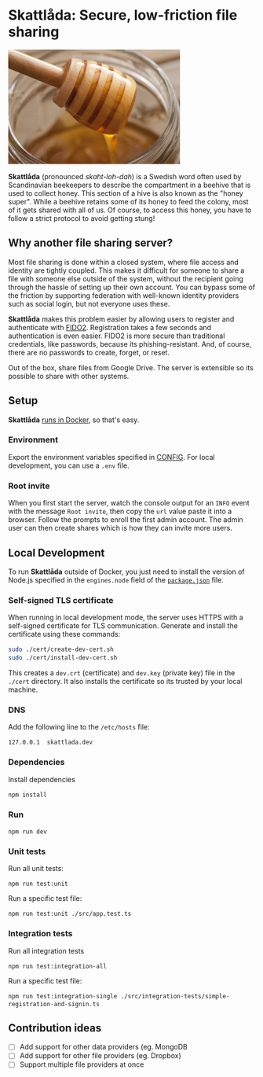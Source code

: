 # Skattlåda: Secure, low-friction file sharing

![logo](./public/images/logo-lg.png)

**Skattlåda** (pronounced _skaht-loh-dah_) is a Swedish word often used by Scandinavian beekeepers to describe the compartment in a beehive that is used to collect honey. This section of a hive is also known as the "honey super". While a beehive retains some of its honey to feed the colony, most of it gets shared with all of us. Of course, to access this honey, you have to follow a strict protocol to avoid getting stung!

## Why another file sharing server?

Most file sharing is done within a closed system, where file access and identity are tightly coupled. This makes it difficult for someone to share a file with someone else outside of the system, without the recipient going through the hassle of setting up their own account. You can bypass some of the friction by supporting federation with well-known identity providers such as social login, but not everyone uses these.

**Skattlåda** makes this problem easier by allowing users to register and authenticate with [FIDO2](https://fidoalliance.org/fido2/). Registration takes a few seconds and authentication is even easier. FIDO2 is more secure than traditional credentials, like passwords, because its phishing-resistant. And, of course, there are no passwords to create, forget, or reset.

Out of the box, share files from Google Drive. The server is extensible so its possible to share with other systems.

## Setup

**Skattlåda** [runs in Docker](https://hub.docker.com/r/twistedstream/skattlada), so that's easy.

### Environment

Export the environment variables specified in [CONFIG](./CONFIG.md). For local development, you can use a `.env` file.

### Root invite

When you first start the server, watch the console output for an `INFO` event with the message `Root invite`, then copy the `url` value paste it into a browser. Follow the prompts to enroll the first admin account. The admin user can then create shares which is how they can invite more users.

## Local Development

To run **Skattlåda** outside of Docker, you just need to install the version of Node.js specified in the `engines.node` field of the [`package.json`](./package.json) file.

### Self-signed TLS certificate

When running in local development mode, the server uses HTTPS with a self-signed certificate for TLS communication. Generate and install the certificate using these commands:

```bash
sudo ./cert/create-dev-cert.sh
sudo ./cert/install-dev-cert.sh
```

This creates a `dev.crt` (certificate) and `dev.key` (private key) file in the `./cert` directory. It also installs the certificate so its trusted by your local machine.

### DNS

Add the following line to the `/etc/hosts` file:

```text
127.0.0.1  skattlada.dev
```

### Dependencies

Install dependencies

```shell
npm install
```

### Run

```shell
npm run dev
```

### Unit tests

Run all unit tests:

```shell
npm run test:unit
```

Run a specific test file:

```shell
npm run test:unit ./src/app.test.ts
```

### Integration tests

Run all integration tests

```shell
npm run test:integration-all
```

Run a specific test file:

```shell
npm run test:integration-single ./src/integration-tests/simple-registration-and-signin.ts
```

## Contribution ideas

- [ ] Add support for other data providers (eg. MongoDB
- [ ] Add support for other file providers (eg. Dropbox)
- [ ] Support multiple file providers at once
